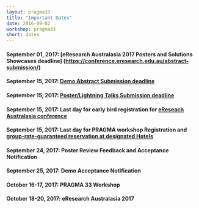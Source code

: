 ```yaml
---
layout: pragma33
title: "Important Dates"
date: 2016-09-02
workshop: pragma33
short: dates
---
```


#### September 01, 2017: [eResearch Australasia 2017 Posters and Solutions Showcases deadline] (https://conference.eresearch.edu.au/abstract-submission/)
#### September 15, 2017: [Demo Abstract Submission deadline](http://www.pragma-grid.net/pragma33-callForDemos/)

#### September 15, 2017: [Poster/Lightning Talks Submission deadline](http://www.pragma-grid.net/pragma33-callForPosters/)

#### September 15, 2017: Last day for early bird registration for [eReseach Australasia conference](https://conference.eresearch.edu.au/registration-2017/)

#### September 15, 2017: Last day for PRAGMA workshop Registration and [group-rate-guaranteed reservation at designated Hotels](https://conference.eresearch.edu.au/2017-accommodation-brisbane/)

#### September 24, 2017: Poster Review Feedback and Acceptance Notification

#### September 25, 2017: Demo Acceptance Notification

#### October 16-17, 2017: PRAGMA 33 Workshop

#### October 18-20, 2017: eResearch Australasia 2017

